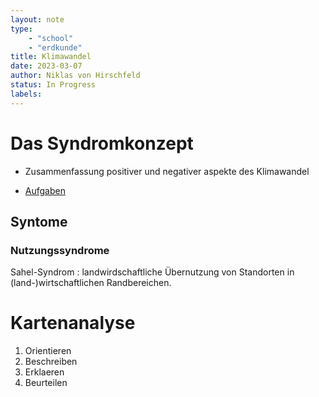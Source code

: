 ```yaml
---
layout: note
type: 
    - "school"
    - "erdkunde"
title: Klimawandel
date: 2023-03-07
author: Niklas von Hirschfeld
status: In Progress
labels:
---
```


# Das Syndromkonzept

- Zusammenfassung positiver und negativer aspekte des Klimawandel

- [Aufgaben](note-erdkunde-2023-11-2--klimawandel--a.html)

## Syntome

### Nutzungssyndrome

Sahel-Syndrom
: landwirdschaftliche Übernutzung von Standorten in (land-)wirtschaftlichen Randbereichen.

# Kartenanalyse

1. Orientieren
2. Beschreiben
3. Erklaeren
4. Beurteilen

